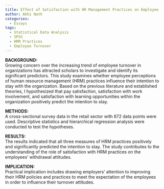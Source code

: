 ```yaml
---
title: Effect of Satisfaction with HR Management Practices on Employee’s Intention to Stay
author: Akhi Nath
categories:
  - Essays
tags:
  - Statistical Data Analysis
  - SPSS
  - HRM Practices
  - Employee Turnover
---
```


<b>BACKGROUND:</b>  
Growing concern over the increasing trend of employee turnover in organizations has attracted scholars to investigate and identify its significant predictors. This study examines whether employee perceptions of human resource management (HRM) practices influence their intention to stay with the organization. Based on the previous literature and established theories, I hypothesized that pay satisfaction, satisfaction with work involvement, and satisfaction with learning opportunities within the organization positively predict the intention to stay.

<b>METHODS:</b>  
A cross-sectional survey data in the retail sector with 672 data points were used. Descriptive statistics and hierarchical regression analysis were conducted to test the hypotheses.

<b>RESULTS:</b>  
The results indicated that all three measures of HRM practices positively and significantly predicted the intention to stay. The study contributes to the understanding of the role of satisfaction with HRM practices on the employees’ withdrawal attitudes.

<b>IMPLICATION:</b>  
Practical implication includes drawing employers’ attention to improving their HRM policies and practices to meet the expectation of the employees in order to influence their turnover attitudes.

<!--One of the most effective methods to understanding the materials that you’re studying is to be passionate about them. This is the beauty of MOOCs — the idea that you can pick and choose to learn exactly and only what you want to.

Don’t jump into a new study without having a plan for it. Whenever you feel discouraged or frustrated, you can take a step back and look at the bigger picture.

There&#8217;s plenty of meaningful applications for learning new skills: to further your career, to find a new skill to freelance or moonlight with, or to contribute to a hobby or non-profit cause for the sake of goodness.

When you have a mindset of passion — of having a reason to learn and a future goal to look forward too — it is far easier to focus and digest material on a deeper level of understanding, beyond simply learning from rote.

**Schedule:** With so much choice and freedom, it can be easy to try to accomplish too many things at once, only to end up neglecting your studies altogether. This is why it’s so important to chart out a path for yourself once you figure out what you want to accomplish.

Ask yourself how much time you’re able to sacrifice and how much effort you’ll sincerely put into this. Once you have those answers, you’ll be able to plan your own curriculum of sorts.

<figure class="wp-caption">

<img data-width="1280" data-height="983" src="https://cdn-images-1.medium.com/max/2560/1*gWYKhWJzQ_lgsdWR3EV4uQ.jpeg" /> <figcaption class="wp-caption-text">Navajo Students Studying Mathematics at Day School | <a href="https://commons.wikimedia.org/wiki/File:Navajo_students_studying_mathematics_at_day_school_-_NARA_-_295155.jpg" target="_blank" rel="noopener noreferrer"><strong>Source</strong></a></figcaption></figure>

#### How to unlock the full potential of a new era of education.

For the past few years, the world of <a href="https://www.mooc-list.com/" target="_blank" rel="noopener noreferrer">MOOC</a> (Massively Open Online Courses) has become a fiercely large phenomenon. Across Medium and <a href="https://www.reddit.com/r/learnprogramming/comments/3zfbp1/heres_a_list_of_221_free_online_programmingcs/" target="_blank" rel="noopener noreferrer">Reddit</a> you can find great, comprehensive lists of free classes you can take:

<https://medium.freecodecamp.com/the-best-free-online-university-courses-for-learning-a-new-world-language-ccf42ad1b5d5-->

<!--more-->

<!--<span>T</span>his, however, is not one of those lists. With this new paradigm of learning, there comes the need to figuring out new methods of understanding and synthesising what is being learned. There is no curriculum, no consequences, no deadlines. This requires an exercise in self-reliance to institute. The student, in a way, must also learn how to become the teacher.

Creating lesson plan — let alone a learning path for yourself — is no simple task. And following through with it is another thing entirely. I am no expert myself, so take this rhetoric with a grain of salt. The examples I am going to be showing are only my own, as I’m using myself as a case study.

#### Use It or Lose It

This guide is meant as a way for you to take what you are learning and _apply_ it in a meaningful way. It is not learning for the mere sake of learning — anybody can do that. In fact, that’s what is required of us throughout our schooling years.

The reason we forget what we learn in school is because we don&#8217;t use it in our every day life. In fact, that&#8217;s one of the biggest complaints people have in school.

<figure class="wp-caption">

<img data-width="1070" data-height="570" src="https://cdn-images-1.medium.com/max/800/1*KfQQYIJcIxgSJp8XuL2xPA.png" /> <figcaption class="wp-caption-text">An Old Prototype of My Schedule</figcaption></figure>

### The Elements of a Successful Course

I’m going to break down what I think are the most important aspects when you’re learning something new on your own.

#### 1. The Lesson

The first step is the most important part, obviously. Whether you’re taking an online course, reading a book, or studying another way — you need the content to be able to learn it. However, it’s a mistake to think that this is enough. This is really just the beginning.

#### 2. Note Taking

The second step is to go beyond the course. Note-taking is the most often used method of retention and synthesis of learning. There are many different styles of note-taking — from traditional, to Cornell, to mind-mapping.

The exacts of successful note-taking vary from person-to-person, but I find it’s very useful to begin to index your note-taking with what you expect the themes of your learning are going to be for that lesson, followed by reviewing what the most important things you learned at the end.

There is nothing wrong with a pack-rat mentality of keeping track of everything that you’re learning, so long as it doesn’t detract from you fully comprehending what is most important.

I also suggest that you take notes by hand first — for a few years I tried to take notes on my computer, and found that even though it made organisation and searching a breeze, I felt as though I retained less. Once you have the notes written out, though, I find that _migrating_ them to the computer does help retention and organisation.

#### 3. Flashcards / Quizzes

The third step to better your learning is to then take your notes a step further by converting them into materials that you can test yourself with. This is why it’s so important to make sure you have the most important material kept, so you can easily create Q+A’s for it.

Some courses already have quizzes, which is excellent, but by creating your own, you’re coming up with questions as well as answers.

For flash cards, I recommend the software Anki, and <a href="https://alexvermeer.com/anki-essentials/" target="_blank" rel="noopener noreferrer">this guide</a> for it.

#### 4. Assignments / Projects

The fourth step is what I believe is the most important. Traditionally speaking, assignments are simply another part of the system. They are usually rather dry, and have no inherent value other than for the course itself.

But with MOOCs, you have the ability to push yourself to use the knowledge that you’ve gained to create your own projects that you can freely share and use. _Apply_ your learn and thus gain something outside of the learning as the reward.

A good example of this is that I’m in the process of making a blog with <a href="https://jekyllrb.com/" target="_blank" rel="noopener noreferrer">Jekyll</a>, which has the twofold benefits of learning web development, as well as having a place to document my other learning, which leads into #5.

#### 5. Share Your Work

Once you have finished a course, you have not only have you improved your own learning by creating all of the above resources, but you now also have the opportunity to share them with others.

Create a blog or use other social media to share what you’ve learned and what you’ve made in the process. Find others that you can collaborate and study with. Build a community of learners and creators. There is no reason to go at this alone.

See Also: <a href="http://austinkleon.com/show-your-work/" target="_blank" rel="noopener noreferrer">Show Your Work!</a>

### Additional Tips

- The best skills to learn first are ‘meta-skills’, such as <a href="https://www.coursera.org/learn/learning-how-to-learn" target="_blank" rel="noopener noreferrer">learning how to learn</a>, time management or other skills that you can use in your studying.
- Figure out a system and stick to it. Once you have a schedule made, find a way to link it to your created materials, as well as any other important information. (My personal recommendations would be <a href="https://www.onenote.com/" target="_blank" rel="noopener noreferrer">OneNote</a> for Windows, or using Sublime Text w/ Markdown for Linux.)
- When you’re writing about what you’ve learned, don’t be afraid to add your own personal story or information — conglomerate multiple sources of learning for a more thorough discourse.-->

